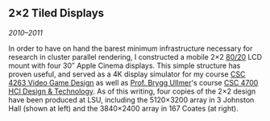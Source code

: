 ## 2&times;2 Tiled Displays

*2010&ndash;2011*

In order to have on hand the barest minimum infrastructure necessary for research in cluster parallel rendering, I constructed a mobile 2&times;2 [80/20][8020] LCD mount with four 30&prime;&prime; Apple Cinema displays. This simple structure has proven useful, and served as a 4K display simulator for my course [CSC 4263 Video Game Design][csc4263] as well as [Prof. Brygg Ullmer][ullmer]'s course [CSC 4700 HCI Design &amp; Technology][csc4700]. As of this writing, four copies of the 2&times;2 design have been produced at LSU, including the 5120&times;3200 array in 3 Johnston Hall (shown at left) and the 3840&times;2400 array in 167 Coates (at right).

[8020]: http://8020.net/
[csc4263]: courses.html#csc4263
[ullmer]:   http://tangviz.cct.lsu.edu/ullmer/ullmer/Home.html
[csc4700]: http://tangviz.cct.lsu.edu/ullmer/ullmer/Teaching.html

